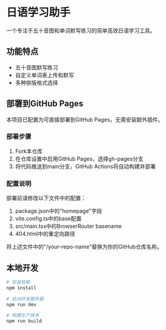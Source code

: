 # 日语学习助手

一个专注于五十音图和单词默写练习的简单高效日语学习工具。

## 功能特点

- 五十音图默写练习
- 自定义单词表上传和默写
- 多种排版格式选择

## 部署到GitHub Pages

本项目已配置为可直接部署到GitHub Pages，无需安装额外插件。

### 部署步骤

1. Fork本仓库
2. 在仓库设置中启用GitHub Pages，选择gh-pages分支
3. 将代码推送到main分支，GitHub Actions将自动构建并部署

### 配置说明

部署前请修改以下文件中的配置：

1. package.json中的"homepage"字段
2. vite.config.ts中的base配置
3. src/main.tsx中的BrowserRouter basename
4. 404.html中的重定向路径

将上述文件中的"/your-repo-name"替换为你的GitHub仓库名称。

## 本地开发

```bash
# 安装依赖
npm install

# 启动开发服务器
npm run dev

# 构建生产版本
npm run build
```